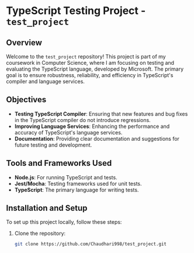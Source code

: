 # TypeScript Testing Project - `test_project`

## Overview
Welcome to the `test_project` repository! This project is part of my coursework in Computer Science, where I am focusing on testing and evaluating the TypeScript language, developed by Microsoft. The primary goal is to ensure robustness, reliability, and efficiency in TypeScript's compiler and language services.

## Objectives
- **Testing TypeScript Compiler**: Ensuring that new features and bug fixes in the TypeScript compiler do not introduce regressions.
- **Improving Language Services**: Enhancing the performance and accuracy of TypeScript's language services.
- **Documentation**: Providing clear documentation and suggestions for future testing and development.

## Tools and Frameworks Used
- **Node.js**: For running TypeScript and tests.
- **Jest/Mocha**: Testing frameworks used for unit tests.
- **TypeScript**: The primary language for writing tests.

## Installation and Setup
To set up this project locally, follow these steps:

1. Clone the repository:
   ```bash
   git clone https://github.com/Chaudhari998/test_project.git
